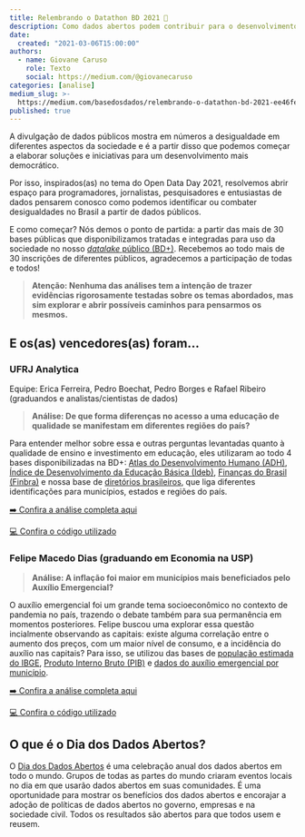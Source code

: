 ```yaml
---
title: Relembrando o Datathon BD 2021 🎲
description: Como dados abertos podem contribuir para o desenvolvimento igualitário no Brasil?
date:
  created: "2021-03-06T15:00:00"
authors:
  - name: Giovane Caruso
    role: Texto
    social: https://medium.com/@giovanecaruso
categories: [analise]
medium_slug: >-
  https://medium.com/basedosdados/relembrando-o-datathon-bd-2021-ee46fe00ccc0
published: true
---
```


A divulgação de dados públicos mostra em números a desigualdade em diferentes aspectos da sociedade e é a partir disso que podemos começar a elaborar soluções e iniciativas para um desenvolvimento mais democrático.

Por isso, inspirados(as) no tema do Open Data Day 2021, resolvemos abrir espaço para programadores, jornalistas, pesquisadores e entusiastas de dados pensarem conosco como podemos identificar ou combater desigualdades no Brasil a partir de dados públicos.

E como começar? Nós demos o ponto de partida: a partir das mais de 30 bases públicas que disponibilizamos tratadas e integradas para uso da sociedade no nosso [_datalake_ público (BD+)](/dataset/?download_type=BD+Mais). Recebemos ao todo mais de 30 inscrições de diferentes públicos, agradecemos a participação de todas e todos!

> **Atenção: Nenhuma das análises tem a intenção de trazer evidências rigorosamente testadas sobre os temas abordados, mas sim explorar e abrir possíveis caminhos para pensarmos os mesmos.**

## E os(as) vencedores(as) foram…

### UFRJ Analytica

Equipe: Erica Ferreira, Pedro Boechat, Pedro Borges e Rafael Ribeiro (graduandos e analistas/cientistas de dados)

> **Análise: De que forma diferenças no acesso a uma educação de qualidade se manifestam em diferentes regiões do país?**

Para entender melhor sobre essa e outras perguntas levantadas quanto à qualidade de ensino e investimento em educação, eles utilizaram ao todo 4 bases disponibilizadas na BD+: [Atlas do Desenvolvimento Humano (ADH)](/dataset/cbfc7253-089b-44e2-8825-755e1419efc8?table=2b704f11-2b3a-485d-a492-71f86c7ea21a), [Índice de Desenvolvimento da Educação Básica (Ideb)](/dataset/96eab476-5d30-459b-82be-f888d4d0d6b9?table=bc84dea9-1126-4423-86d2-8835e6b19a72), [Finanças do Brasil (Finbra)](/dataset/br-tesouro-finbra) e nossa base de [diretórios brasileiros](/dataset/33b49786-fb5f-496f-bb7c-9811c985af8e?table=0a2d8187-f936-437d-89db-b4eb3a7e1735), que liga diferentes identificações para municípios, estados e regiões do país.

[➡️ Confira a análise completa aqui](/ufrj-analytica/datathon-open-data-day-base-dos-dados-86079c93945f)

[💻 Confira o código utilizado](https://github.com/UFRJ-Analytica/odd2021)

### Felipe Macedo Dias (graduando em Economia na USP)

> **Análise: A inflação foi maior em municípios mais beneficiados pelo Auxílio Emergencial?**

O auxílio emergencial foi um grande tema socioeconômico no contexto de pandemia no país, trazendo o debate também para sua permanência em momentos posteriores. Felipe buscou uma explorar essa questão incialmente observando as capitais: existe alguma correlação entre o aumento dos preços, com um maior nível de consumo, e a incidência do auxílio nas capitais? Para isso, se utilizou das bases de [população estimada do IBGE](/dataset/d30222ad-7a5c-4778-a1ec-f0785371d1ca?table=2440d076-8934-471f-8cbe-51faae387c66), [Produto Interno Bruto (PIB)](/dataset/fcf025ca-8b19-4131-8e2d-5ddb12492347?table=fbbbe77e-d234-4113-8af5-98724a956943) e [dados do auxílio emergencial por município](/dataset/1e768395-e834-4495-a80c-f96f6db57efb?table=5f29077d-6712-491c-9450-cc6bc1939cda).

[➡️ Confira a análise completa aqui](https://datastudio.google.com/s/lrVkgDD_URc)

[💻 Confira o código utilizado](https://github.com/UFRJ-Analytica/odd2021)

## O que é o Dia dos Dados Abertos?

O [Dia dos Dados Abertos](https://opendataday.org/pt_br/) é uma celebração anual dos dados abertos em todo o mundo. Grupos de todas as partes do mundo criaram eventos locais no dia em que usarão dados abertos em suas comunidades. É uma oportunidade para mostrar os benefícios dos dados abertos e encorajar a adoção de políticas de dados abertos no governo, empresas e na sociedade civil. Todos os resultados são abertos para que todos usem e reusem.
